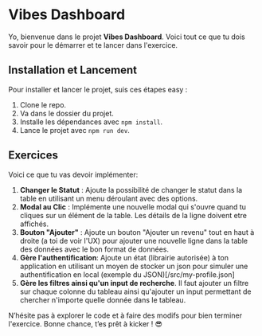 # Vibes Dashboard

Yo, bienvenue dans le projet **Vibes Dashboard**. Voici tout ce que tu dois savoir pour le démarrer et te lancer dans l'exercice.

## Installation et Lancement

Pour installer et lancer le projet, suis ces étapes easy :

1. Clone le repo.
2. Va dans le dossier du projet.
3. Installe les dépendances avec `npm install`.
4. Lance le projet avec `npm run dev`.

## Exercices

Voici ce que tu vas devoir implémenter:

1. **Changer le Statut** : Ajoute la possibilité de changer le statut dans la table en utilisant un menu déroulant avec des options.
2. **Modal au Clic** : Implémente une nouvelle modal qui s'ouvre quand tu cliques sur un élément de la table. Les détails de la ligne doivent etre affichés.
3. **Bouton "Ajouter"** : Ajoute un bouton "Ajouter un revenu" tout en haut à droite (a toi de voir l'UX) pour ajouter une nouvelle ligne dans la table des données avec le bon format de données.
4. **Gère l'authentification**: Ajoute un état (librairie autorisée) à ton application en utilisant un moyen de stocker un json pour simuler une authentification en local (exemple du JSON)[/src/my-profile.json]
5. **Gère les filtres ainsi qu'un input de recherche**. Il faut ajouter un filtre sur chaque colonne du tableau ainsi qu'ajouter un input permettant de chercher n'importe quelle donnée dans le tableau.

N’hésite pas à explorer le code et à faire des modifs pour bien terminer l'exercice. Bonne chance, t’es prêt à kicker ! 😎